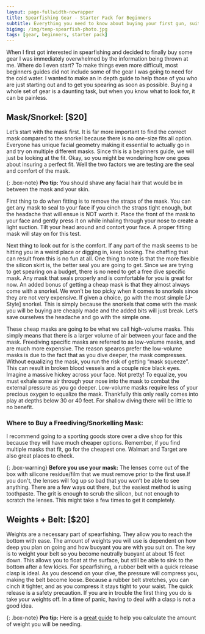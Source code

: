 ```yaml
---
layout: page-fullwidth-nowrapper
title: Spearfishing Gear - Starter Pack for Beginners
subtitle: Everything you need to know about buying your first gun, suit, fins, and gear
bigimg: /img/temp-spearfish-photo.jpg
tags: [gear, beginners, starter pack]
---
```


When I first got interested in spearfishing and decided to finally buy some gear I was immediately overwhelmed by the information being thrown at me. Where do I even start? To make things even more difficult, most beginners guides did not include some of the gear I was going to need for the cold water. I wanted to make an in depth guide to help those of you who are just starting out and to get you spearing as soon as possible. Buying a whole set of gear is a daunting task, but when you know what to look for, it can be painless.

## Mask/Snorkel: [$20]

Let’s start with the mask first. It is far more important to find the correct mask compared to the snorkel because there is no one-size fits all option. Everyone has unique facial geometry making it essential to actually go in and try on multiple different masks. Since this is a beginners guide, we will just be looking at the fit. Okay, so you might be wondering how one goes about insuring a perfect fit. Well the two factors we are testing are the seal and comfort of the mask.

{: .box-note}
**Pro tip:** You should shave any facial hair that would be in between the mask and your skin.

First thing to do when fitting is to remove the straps of the mask. You can get any mask to seal to your face if you cinch the straps tight enough, but the headache that will ensue is NOT worth it. Place the front of the mask to your face and gently press it on while inhaling through your nose to create a light suction. Tilt your head around and contort your face. A proper fitting mask will stay on for this test.

Next thing to look out for is the comfort. If any part of the mask seems to be hitting you in a weird place or digging in, keep looking. The chaffing that can result from this is no fun at all. One thing to note is that the more flexible the silicon skirt is, the better seal you are going to get.
Since we are trying to get spearing on a budget, there is no need to get a free dive specific mask. Any mask that seals properly and is comfortable for you is great for now. An added bonus of getting a cheap mask is that they almost always come with a snorkel. We won’t be too picky when it comes to snorkels since they are not very expensive. If given a choice, go with the most simple [J-Style] snorkel. This is simply because the snorkels that come with the mask you will be buying are cheaply made and the added bits will just break. Let’s save ourselves the headache and go with the simple one.

These cheap masks are going to be what we call high-volume masks. This simply means that there is a larger volume of air between your face and the mask. Freediving specific masks are referred to as low-volume masks, and are much more expensive. The reason spearos prefer the low-volume masks is due to the fact that as you dive deeper, the mask compresses. Without equalizing the mask, you run the risk of getting “mask squeeze”.  This can result in broken blood vessels and a couple nice black eyes. Imagine a massive hickey across your face.  Not pretty! To equalize, you must exhale some air through your nose into the mask to combat the external pressure as you go deeper. Low-volume masks require less of your precious oxygen to equalize the mask. Thankfully this only really comes into play at depths below 30 or 40 feet.  For shallow diving there will be little to no benefit.


### Where to Buy a Freediving/Snorkelling Mask:

I recommend going to a sporting goods store over a dive shop for this because they will have much cheaper options. Remember, if you find multiple masks that fit, go for the cheapest one. Walmart and Target are also great places to check.


{: .box-warning}
**Before you use your mask:** The lenses come out of the box with silicone residue/film that we must remove prior to the first use.If you don't,  the lenses will fog up so bad that you won’t be able to see anything. There are a few ways out there, but the easiest method is using toothpaste. The grit is enough to scrub the silicon, but not enough to scratch the lenses. This might take a few times to get it completely.

## Weights + Belt: [$20]

Weights are a necessary part of spearfishing. They allow you to reach the bottom with ease. The amount of weights you will use is dependent on how deep you plan on going and how buoyant you are with you suit on. The key is to weight your belt so you become neutrally buoyant at about 15 feet down. This allows you to float at the surface, but still be able to sink to the bottom after a few kicks. For spearfishing, a rubber belt with a quick release clasp is ideal. As you descend on your dive, the pressure will compress you, making the belt become loose. Because a rubber belt stretches, you can cinch it tighter, and as you compress it stays tight to your waist. The quick release is a safety precaution. If you are in trouble the first thing you do is take your weights off. In a time of panic, having to deal with a clasp is not a good idea.

{: .box-note}
**Pro tip:** Here is a [great guide](http://saltnomads.com/freediving-weight/) to help you calculate the amount of weight you will be needing.

